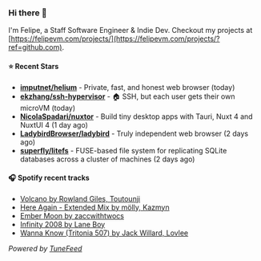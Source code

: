 ### Hi there 👋

I'm Felipe, a Staff Software Engineer & Indie Dev. Checkout my projects at [https://felipevm.com/projects/](https://felipevm.com/projects/?ref=github.com).

#### ⭐ Recent Stars
- **[imputnet/helium](https://github.com/imputnet/helium)** - Private, fast, and honest web browser (today)
- **[ekzhang/ssh-hypervisor](https://github.com/ekzhang/ssh-hypervisor)** - 🏠 SSH, but each user gets their own microVM (today)
- **[NicolaSpadari/nuxtor](https://github.com/NicolaSpadari/nuxtor)** - Build tiny desktop apps with Tauri, Nuxt 4 and NuxtUI 4 (1 day ago)
- **[LadybirdBrowser/ladybird](https://github.com/LadybirdBrowser/ladybird)** - Truly independent web browser (2 days ago)
- **[superfly/litefs](https://github.com/superfly/litefs)** - FUSE-based file system for replicating SQLite databases across a cluster of machines (2 days ago)

#### 🎧 Spotify recent tracks
- [Volcano by Rowland Giles, Toutounji](https://open.spotify.com/track/5IDgICEO4v6iZ1i0XCpY53)
- [Here Again - Extended Mix by mölly, Kazmyn](https://open.spotify.com/track/0ZmVjCfATiQkXG4CEROlry)
- [Ember Moon by zaccwithtwocs](https://open.spotify.com/track/3BPQ0Bybti3Qv4wNOCPx6I)
- [Infinity 2008 by Lane Boy](https://open.spotify.com/track/2P4CtXqPqeBCllSrTUBohY)
- [Wanna Know (Tritonia 507) by Jack Willard, Lovlee](https://open.spotify.com/track/4oBAN3oh1bc5EtfMA42Waj)

_Powered by [TuneFeed](https://tunefeed.app?ref=github.com)_
